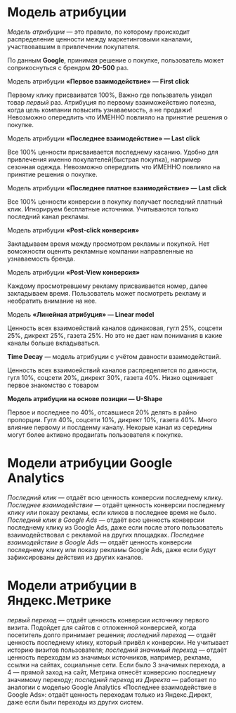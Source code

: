 # Модель атрибуции

*Модель атрибуции* — это правило, по которому происходит распределение ценности между маркетинговыми каналами, участвовавшим в привлечении покупателя.

По данным **Google**, принимая решение о покупке, пользователь может соприкоснуться с брендом **20-500** раз.

Модель атрибуции **«Первое взаимодействие» — First click**

Первому клику присваиватся 100%, Важно где пользватель увидел товар *первый* раз.
Атрибуция по первому взаиможействию полезна, когда цель компании повысить узнаваемость, а не продажи!
Невозможно опередлить что ИМЕННО повлияло на принятие решения о покупке.

Модель атрибуции **«Последнее взаимодействие» — Last click**

Все 100% ценности присваивается последнему касанию. 
Удобно для привлечения именно покупателей(быстрая покупка), например сезонная одежда. 
Невозможно опередлить что ИМЕННО повлияло на принятие решения о покупке. 
 
Модель атрибуции **«Последнее платное взаимодействие» — Last click** 

Все 100% ценности конверсии в покупку получает последний платный клик.
Игнорируем бесплатные источники. 
Учитываются только последний канал рекламы.

Модель атрибуции **«Post-click конверсия»**


Закладываем время между просмотром рекламы и покупкой.
Нет воможности оценить рекламные компании направленные на узнаваемость бренда.

Модель атрибуции **«Post-View конверсия»**

Каждому просмотревшему рекламу присваивается номер, далее закладываем время.
Пользователь может посмотреть рекламу и необратить внимание на нее.

Модель **«Линейная атрибуция» — Linear model**

Ценность всех взаимоействий каналов одинаковая, гугл 25%, соцсети 25%, дикрект 25%, газета 25%.
Но это не дает нам понимания в какие каналы больше вкладываться. 

**Time Decay** — модель атрибуции с учётом давности взаимодействий.

Ценность всех взаимоействий каналов распределяется по давности, гугл 10%, соцсети 20%, дикрект 30%, газета 40%.
Низко оценивает первое знакомство с товаром 

**Модель атрибуции на основе позиции — U-Shape**

Первое и последнее по 40%, отсавшиеся 20% делять в райно пропорции. Гугл 40%, соцсети 10%, дикрект 10%, газета 40%.
Много влияние первому и послденму каналу. Некорые канал из  середины могут более активно продвигать пользователя к покупке.

# Модели атрибуции Google Analytics

*Последний клик* — отдаёт всю ценность конверсии последнему клику.
*Последнее взаимодействие* — отдаёт ценность конверсии последнему клику или показу рекламы, если кликов в последнее время не было.
*Последний клик в Google Ads* — отдаёт всю ценность конверсии последнему клику из Google Ads, даже если после этого пользователь взаимодействовал с рекламой на других площадках.
*Последнее взаимодействие в Google Ads* — отдаёт ценность конверсии последнему клику или показу рекламы Google Ads, даже если будут зафиксированы действия из других каналов.

# Модели атрибуции в Яндекс.Метрике

*первый переход* — отдаёт ценность конверсии источнику первого визита. Подойдет для сайтов с отложенной конверсией, когда посетитель долго принимает решения;
*последний переход* — отдаёт ценность последнему клику, который привёл к конверсии. Не учитывает историю визитов пользователя;
*последний значимый переход* — отдаёт ценность переходам из значимых источников, например, реклама, ссылки на сайтах, социальные сети. Если было 3 значимых перехода, а 4 — прямой заход на сайт, Метрика отнесёт конверсию последнему значимому переходу;
*последний переход из Директа* — работает по аналогии с моделью Google Analytics «Последнее взаимодействие в Google Ads»: отдаёт ценность переходам только из Яндекс.Директ, даже если были переходы из других систем.




